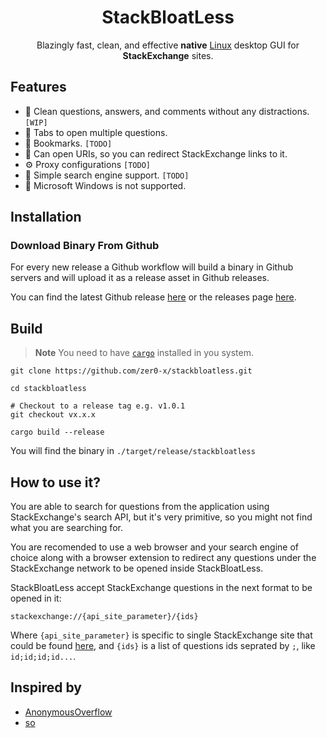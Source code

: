 <div align = center>

<h1>StackBloatLess</h1>

Blazingly fast, clean, and effective **native** [Linux](https://en.wikipedia.org/wiki/Linux) desktop GUI for **StackExchange** sites.

</div>

## Features

- 📜 Clean questions, answers, and comments without any distractions. `[WIP]`
- 🤹 Tabs to open multiple questions.
- 🔖 Bookmarks. `[TODO]`
- 🔗 Can open URIs, so you can redirect StackExchange links to it.
- ⚙️ Proxy configurations `[TODO]`
- 🔎 Simple search engine support. `[TODO]`
- 🚫 Microsoft Windows is not supported.

## Installation

### Download Binary From Github
For every new release a Github workflow will build a binary in Github servers and will upload it as a release asset in Github releases.

You can find the latest Github release [here](https://github.com/zer0-x/stackbloatless/releases/latest) or the releases page [here](https://github.com/zer0-x/stackbloatless/releases).

## Build

> **Note**
> You need to have [`cargo`](https://doc.rust-lang.org/cargo/) installed in you system.

```shell
git clone https://github.com/zer0-x/stackbloatless.git

cd stackbloatless

# Checkout to a release tag e.g. v1.0.1
git checkout vx.x.x

cargo build --release
```

You will find the binary in `./target/release/stackbloatless`

## How to use it?

You are able to search for questions from the application using StackExchange's search API, but it's very primitive, so you might not find what you are searching for.

You are recomended to use a web browser and your search engine of choice along with a browser extension to redirect any questions under the StackExchange network to be opened inside StackBloatLess.

StackBloatLess accept StackExchange questions in the next format to be opened in it:
```
stackexchange://{api_site_parameter}/{ids}
```
Where `{api_site_parameter}` is specific to single StackExchange site that could be found [here](https://api.stackexchange.com/docs/sites#pagesize=500&filter=!SldCuNUOz*uwhNyRzh&run=true), and `{ids}` is a list of questions ids seprated by `;`, like `id;id;id;id...`.

## Inspired by

- [AnonymousOverflow](https://github.com/httpjamesm/AnonymousOverflow)
- [so](https://github.com/samtay/so)
